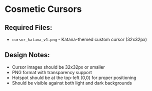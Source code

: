 # Cosmetic Cursors

## Required Files:

- `cursor_katana_v1.png` - Katana-themed custom cursor (32x32px)

## Design Notes:

- Cursor images should be 32x32px or smaller
- PNG format with transparency support
- Hotspot should be at the top-left (0,0) for proper positioning
- Should be visible against both light and dark backgrounds
